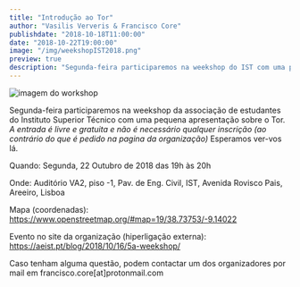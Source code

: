 ```yaml
---
title: "Introdução ao Tor"
author: "Vasilis Ververis & Francisco Core"
publishdate: "2018-10-18T11:00:00"
date: "2018-10-22T19:00:00"
image: "/img/weekshopIST2018.png"
preview: true
description: "Segunda-feira participaremos na weekshop do IST com uma pequena apresentação sobre o Tor."
---
```

![imagem do workshop](/img/weekshopIST2018.png)

Segunda-feira participaremos na weekshop da associação de estudantes do Instituto Superior Técnico com uma pequena apresentação sobre o Tor.
*A entrada é livre e gratuita e não é necessário qualquer inscrição (ao contrário do que é pedido na pagina da organização)*
Esperamos ver-vos lá.

Quando: Segunda, 22 Outubro de 2018 das 19h às 20h

Onde: Auditório VA2, piso -1, Pav. de Eng. Civil, IST, Avenida Rovisco Pais, Areeiro, Lisboa

Mapa (coordenadas): https://www.openstreetmap.org/#map=19/38.73753/-9.14022

Evento no site da organização (hiperligação externa): https://aeist.pt/blog/2018/10/16/5a-weekshop/


Caso tenham alguma questão, podem contactar um dos organizadores por mail em francisco.core[at]protonmail.com
